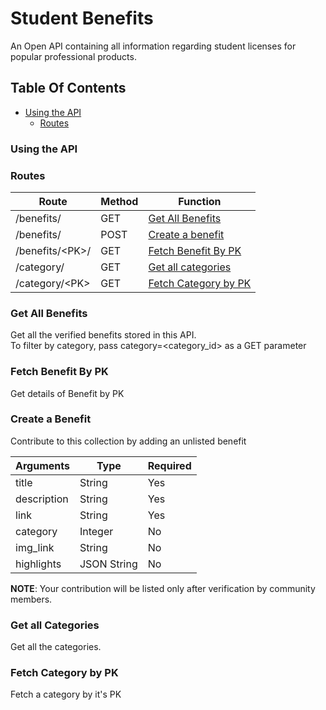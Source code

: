 # Student Benefits

An Open API containing all information regarding student licenses for popular professional products.

## Table Of Contents
- [Using the API](#using-the-api)
  - [Routes](#routes)

### Using the API

### Routes

| Route | Method | Function |
| ----- | ----- | ----- |
| /benefits/ | GET |  [Get All Benefits](#get-all-benefits) |
| /benefits/ | POST | [Create a benefit](#fetch-benefit-by-pk) |
| /benefits/&lt;PK&gt;/ | GET | [Fetch Benefit By PK](#create-a-benefit) |
| /category/ | GET | [Get all categories](#get-all-categories) |
| /category/&lt;PK&gt; | GET | [Fetch Category by PK](#fetch-category-by-pk) |

### Get All Benefits

Get all the verified benefits stored in this API.<br/>
To filter by category, pass category=&lt;category_id&gt; as a GET parameter

### Fetch Benefit By PK

Get details of Benefit by PK

### Create a Benefit

Contribute to this collection by adding an unlisted benefit

| Arguments | Type | Required |
| ----- | ----- | ----- | 
| title | String | Yes | 
| description | String | Yes |
| link | String | Yes |
| category | Integer | No |
| img_link | String | No |
| highlights | JSON String | No |

**NOTE**: Your contribution will be listed only after verification by community members.

### Get all Categories

Get all the categories.

### Fetch Category by PK

Fetch a category by it's PK


